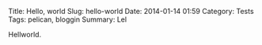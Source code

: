 Title: Hello, world
Slug: hello-world
Date: 2014-01-14 01:59
Category: Tests
Tags: pelican, bloggin
Summary: Lel

Hellworld.
